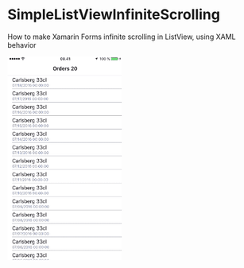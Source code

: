# SimpleListViewInfiniteScrolling
How to make Xamarin Forms infinite scrolling in ListView, using XAML behavior


<img src="infinitebrew.gif" alt="appvideo">
